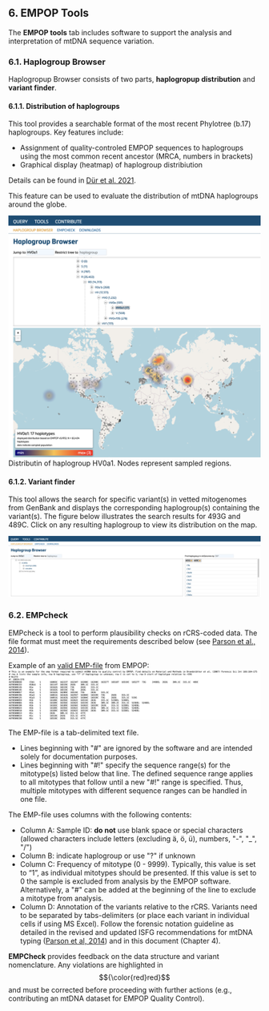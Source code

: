 ## 6. EMPOP Tools

The **EMPOP tools** tab includes software to support the analysis and interpretation of mtDNA sequence variation.

### 6.1.	Haplogroup Browser
Haplogropup Browser consists of two parts, **haplogropup distribution** and **variant finder**. 

#### 6.1.1.	Distribution of haplogroups
This tool provides a searchable format of the most recent Phylotree (b.17) haplogroups. Key features include:

- Assignment of quality-controled EMPOP sequences to haplogroups using the most common recent ancestor (MRCA, numbers in brackets)
- Graphical display (heatmap) of haplogroup distribiution

Details can be found in [Dür et al. 2021](https://doi.org/10.3390/ijms22115747).

This feature can be used to evaluate the distribution of mtDNA haplogroups around the globe.

![](images/V4R14-HGBrowser.png)
Distributin of haplogroup HV0a1. Nodes represent sampled regions.

#### 6.1.2.	Variant finder
This tool allows the search for specific variant(s) in vetted mitogenomes from GenBank and displays the corresponding haplogroup(s) containing the variant(s). The figure below illustrates the search results for 493G and 489C. Click on any resulting haplogroup to view its distribution on the map.

![](images/V4R14-FigVariant.png)

### 6.2.	EMPcheck
EMPcheck is a tool to perform plausibility checks on rCRS-coded data.
The file format must meet the requirements described below (see [Parson et al., 2014](http://dx.doi.org/10.1016/j.fsigen.2014.07.010)).

Example of an [valid EMP-file](https://raw.githubusercontent.com/gmitirol/empophub/master/AUT273_spec.emp) from EMPOP: 
![](images/V4R14-FigEMP.png)

The EMP-file is a tab-delimited text file.

- Lines beginning with "#" are ignored by the software and are intended solely for documentation purposes.
- Lines beginning with "#!" specify the sequence range(s) for the mitotype(s) listed below that line. The defined sequence range applies to all mitotypes that follow until a new "#!" range is specified. Thus, multiple mitotypes with different sequence ranges can be handled in one file.

The EMP-file uses columns with the following contents:

- Column A: Sample ID: **do not** use blank space or special characters (allowed characters include letters (excluding ä, ö, ü), numbers, "-", "_", "/")
- Column B: indicate haplogroup or use "?" if unknown
- Column C: Frequency of mitotype (0 - 9999). Typically, this value is set to “1”, as individual mitotypes should be presented. If this value is set to 0 the sample is excluded from analysis by the EMPOP software. Alternatively, a "#" can be added at the beginning of the line to exclude a mitotype from analysis.
- Column D: Annotation of the variants relative to the rCRS. Variants need to be separated by tabs-delimiters (or place each variant in individual cells if using MS Excel). Follow the forensic notation guideline as detailed in the revised and updated ISFG recommendations for mtDNA typing ([Parson et al, 2014](http://dx.doi.org/10.1016/j.fsigen.2014.07.010)) and in this document (Chapter 4).

**EMPCheck** provides feedback on the data structure and variant nomenclature. Any violations are highlighted in $${\color{red}red}$$ and must be corrected before proceeding with further actions (e.g., contributing an mtDNA dataset for EMPOP Quality Control).
